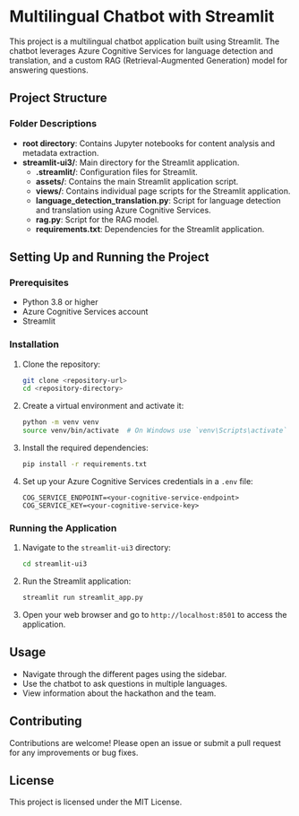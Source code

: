 # Multilingual Chatbot with Streamlit

This project is a multilingual chatbot application built using Streamlit. The chatbot leverages Azure Cognitive Services for language detection and translation, and a custom RAG (Retrieval-Augmented Generation) model for answering questions.

## Project Structure



### Folder Descriptions

- **root directory**: Contains Jupyter notebooks for content analysis and metadata extraction.
- **streamlit-ui3/**: Main directory for the Streamlit application.
  - **.streamlit/**: Configuration files for Streamlit.
  - **assets/**: Contains the main Streamlit application script.
  - **views/**: Contains individual page scripts for the Streamlit application.
  - **language_detection_translation.py**: Script for language detection and translation using Azure Cognitive Services.
  - **rag.py**: Script for the RAG model.
  - **requirements.txt**: Dependencies for the Streamlit application.

## Setting Up and Running the Project

### Prerequisites

- Python 3.8 or higher
- Azure Cognitive Services account
- Streamlit

### Installation

1. Clone the repository:
    ```sh
    git clone <repository-url>
    cd <repository-directory>
    ```

2. Create a virtual environment and activate it:
    ```sh
    python -m venv venv
    source venv/bin/activate  # On Windows use `venv\Scripts\activate`
    ```

3. Install the required dependencies:
    ```sh
    pip install -r requirements.txt
    ```

4. Set up your Azure Cognitive Services credentials in a `.env` file:
    ```env
    COG_SERVICE_ENDPOINT=<your-cognitive-service-endpoint>
    COG_SERVICE_KEY=<your-cognitive-service-key>
    ```

### Running the Application

1. Navigate to the `streamlit-ui3` directory:
    ```sh
    cd streamlit-ui3
    ```

2. Run the Streamlit application:
    ```sh
    streamlit run streamlit_app.py
    ```

3. Open your web browser and go to `http://localhost:8501` to access the application.

## Usage

- Navigate through the different pages using the sidebar.
- Use the chatbot to ask questions in multiple languages.
- View information about the hackathon and the team.

## Contributing

Contributions are welcome! Please open an issue or submit a pull request for any improvements or bug fixes.

## License

This project is licensed under the MIT License.
